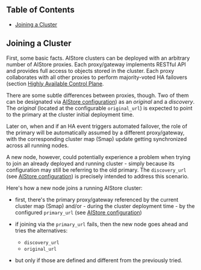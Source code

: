 ## Table of Contents
- [Joining a Cluster](#joining-a-cluster)

## Joining a Cluster

First, some basic facts. AIStore clusters can be deployed with an arbitrary number of AIStore proxies. Each proxy/gateway implements RESTful API and provides full access to objects stored in the cluster. Each proxy collaborates with all other proxies to perform majority-voted HA failovers (section [Highly Available Control Plane](/docs/ha.md).

There are some subtle differences between proxies, though. Two of them can be designated via [AIStore configuration](/ais/setup/config.sh)) as an *original* and a *discovery*. The *original* (located at the configurable `original_url`) is expected to point to the primary at the cluster initial deployment time.

Later on, when and if an HA event triggers automated failover, the role of the primary will be automatically assumed by a different proxy/gateway, with the corresponding cluster map (Smap) update getting synchronized across all running nodes.

A new node, however, could potentially experience a problem when trying to join an already deployed and running cluster - simply because its configuration may still be referring to the old primary. The `discovery_url` (see [AIStore configuration](/ais/setup/config.sh)) is precisely intended to address this scenario.

Here's how a new node joins a running AIStore cluster:

- first, there's the primary proxy/gateway referenced by the current cluster map (Smap) and/or - during the cluster deployment time - by the configured `primary_url` (see [AIStore configuration](/ais/setup/config.sh))

- if joining via the `primary_url` fails, then the new node goes ahead and tries the alternatives:
  - `discovery_url`
  - `original_url`
- but only if those are defined and different from the previously tried.


